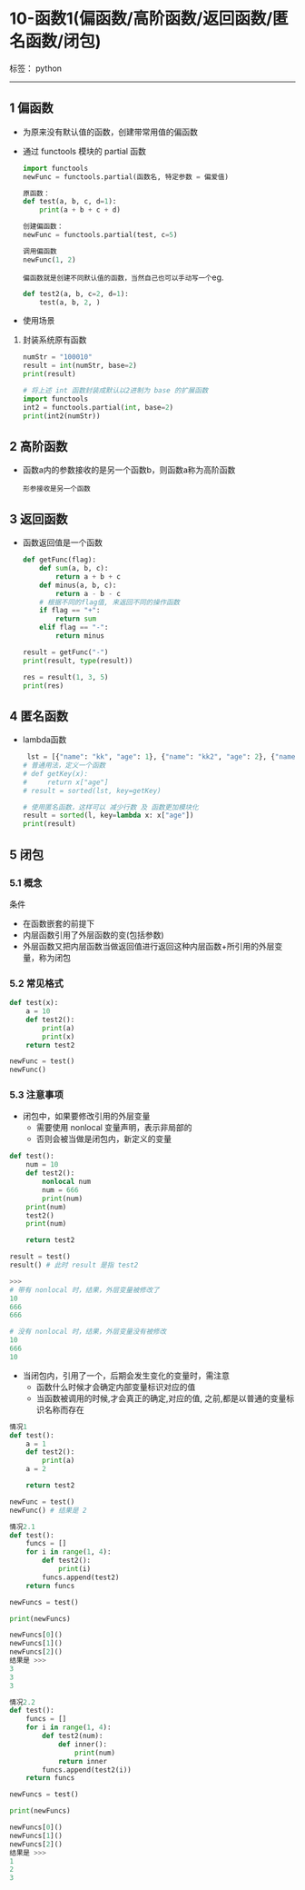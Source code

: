 ﻿# 10-函数1(偏函数/高阶函数/返回函数/匿名函数/闭包)

标签： python

---

## 1 偏函数

 - 为原来没有默认值的函数，创建带常用值的偏函数

 - 通过 functools 模块的 partial 函数

   ```python
   import functools
   newFunc = functools.partial(函数名, 特定参数 = 偏爱值)
   
   原函数：
   def test(a, b, c, d=1):
       print(a + b + c + d)
   
   创建偏函数：
   newFunc = functools.partial(test, c=5)
   
   调用偏函数
   newFunc(1, 2)
   ```

	`偏函数就是创建不同默认值的函数，当然自己也可以手动写一个`eg.
	
	```python
	def test2(a, b, c=2, d=1):
	    test(a, b, 2, )
	```

 - 使用场景
1. 封装系统原有函数

   ```python
   numStr = "100010"
   result = int(numStr, base=2)
   print(result)
   
   # 将上述 int 函数封装成默认以2进制为 base 的扩展函数
   import functools
   int2 = functools.partial(int, base=2)
   print(int2(numStr))
   ```

## 2 高阶函数

 - 函数a内的参数接收的是另一个函数b，则函数a称为高阶函数

   `形参接收是另一个函数`

## 3 返回函数

 - 函数返回值是一个函数

   ```python
   def getFunc(flag):
       def sum(a, b, c):
           return a + b + c
       def minus(a, b, c):
           return a - b - c
       # 根据不同的flag值, 来返回不同的操作函数
       if flag == "+":
           return sum
       elif flag == "-":
           return minus
   
   result = getFunc("-")
   print(result, type(result))
   
   res = result(1, 3, 5)
   print(res)
   ```

## 4 匿名函数

 - lambda函数

   ```python
    lst = [{"name": "kk", "age": 1}, {"name": "kk2", "age": 2}, {"name": "kk3", "age": 3}]
   # 普通用法，定义一个函数
   # def getKey(x):
   #     return x["age"]
   # result = sorted(lst, key=getKey)
   
   # 使用匿名函数，这样可以 减少行数 及 函数更加模块化
   result = sorted(l, key=lambda x: x["age"])
   print(result)
   ```
## 5 闭包
### 5.1 概念
条件

 - 在函数嵌套的前提下
 - 内层函数引用了外层函数的变(包括参数)
 - 外层函数又把内层函数当做返回值进行返回这种内层函数+所引用的外层变量，称为闭包

### 5.2 常见格式

```python
def test(x):
    a = 10
    def test2():
        print(a)
        print(x)
    return test2

newFunc = test()
newFunc()
```

### 5.3 注意事项

 - 闭包中，如果要修改引用的外层变量
    - 需要使用 nonlocal 变量声明，表示非局部的
    - 否则会被当做是闭包内，新定义的变量
```python
def test():
    num = 10
    def test2():
        nonlocal num
        num = 666
        print(num)
    print(num)
    test2()
    print(num)

    return test2

result = test()
result() # 此时 result 是指 test2

>>>
# 带有 nonlocal 时，结果，外层变量被修改了
10
666
666

# 没有 nonlocal 时，结果，外层变量没有被修改
10
666
10
```

 - 当闭包内，引用了一个，后期会发生变化的变量时，需注意
    - 函数什么时候才会确定内部变量标识对应的值
    - 当函数被调用的时候,才会真正的确定,对应的值, 之前,都是以普通的变量标识名称而存在
```python
情况1
def test():
    a = 1
    def test2():
        print(a)
    a = 2

    return test2

newFunc = test()
newFunc() # 结果是 2

情况2.1
def test():
    funcs = []
    for i in range(1, 4):
        def test2():
            print(i)
        funcs.append(test2)
    return funcs

newFuncs = test()

print(newFuncs)

newFuncs[0]()
newFuncs[1]()
newFuncs[2]()
结果是 >>>
3
3
3

情况2.2
def test():
    funcs = []
    for i in range(1, 4):
        def test2(num):
            def inner():
                print(num)
            return inner
        funcs.append(test2(i))
    return funcs

newFuncs = test()

print(newFuncs)

newFuncs[0]()
newFuncs[1]()
newFuncs[2]()
结果是 >>>
1
2
3
```
